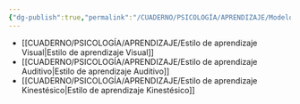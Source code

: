 ```yaml
---
{"dg-publish":true,"permalink":"/CUADERNO/PSICOLOGÍA/APRENDIZAJE/Modelo VAK de Bandler y Grinder (1979)/"}
---
```


- [[CUADERNO/PSICOLOGÍA/APRENDIZAJE/Estilo de aprendizaje Visual\|Estilo de aprendizaje Visual]]
- [[CUADERNO/PSICOLOGÍA/APRENDIZAJE/Estilo de aprendizaje Auditivo\|Estilo de aprendizaje Auditivo]]
- [[CUADERNO/PSICOLOGÍA/APRENDIZAJE/Estilo de aprendizaje Kinestésico\|Estilo de aprendizaje Kinestésico]]
